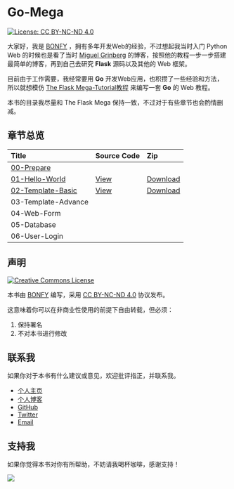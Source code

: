 # Go-Mega

[![License: CC BY-NC-ND 4.0](https://img.shields.io/badge/License-CC%20BY--NC--ND%204.0-brightgreen.svg)](https://raw.githubusercontent.com/bonfy/go-mega/master/LICENSE)

大家好，我是 [BONFY](https://github.com/bonfy) ，拥有多年开发Web的经验，不过想起我当时入门 Python Web 的时候也是看了当时 [Miguel Grinberg](https://blog.miguelgrinberg.com/) 的博客，按照他的教程一步一步搭建最简单的博客，再到自己去研究 **Flask** 源码以及其他的 Web 框架。

目前由于工作需要，我经常要用 **Go** 开发Web应用，也积攒了一些经验和方法，所以就想模仿 [The Flask Mega-Tutorial教程](https://blog.miguelgrinberg.com/post/the-flask-mega-tutorial-part-i-hello-world) 来编写一套 **Go** 的 Web 教程。

本书的目录我尽量和 The Flask Mega 保持一致，不过对于有些章节也会酌情删减。

## 章节总览

| Title | Source Code | Zip |
| :--- | :--- | :--- |
| [00-Prepare](00-prepare.md) |  | |
| [01-Hello-World](01-hello-world.md) | [View](https://github.com/bonfy/go-mega-code/tree/01-Hello-World) | [Download](https://github.com/bonfy/go-mega-code/archive/v0.1.zip)|
 [02-Template-Basic](02-template-basic.md) | [View](https://github.com/bonfy/go-mega-code/tree/02-Template)  | [Download](https://github.com/bonfy/go-mega-code/archive/v0.2.zip)|
| 03-Template-Advance |  | |
| 04-Web-Form |  | |
| 05-Database |  | |
| 06-User-Login |  | |

## 声明

<a rel="license" href="http://creativecommons.org/licenses/by-nc-nd/4.0/"><img alt="Creative Commons License" style="border-width:0" src="https://i.creativecommons.org/l/by-nc-nd/4.0/88x31.png" /></a>

本书由 [BONFY](https://github.com/bonfy) 编写，采用 [CC BY-NC-ND 4.0](http://creativecommons.org/licenses/by-nc-nd/4.0/deed.zh) 协议发布。

这意味着你可以在非商业性使用的前提下自由转载，但必须：

1. 保持署名
2. 不对本书进行修改

## 联系我

如果你对于本书有什么建议或意见，欢迎批评指正，并联系我。

* [个人主页](https://bonfy.im)
* [个人博客](https://blog.bonfy.im)
* [GitHub](https://github.com/bonfy)
* [Twitter](https://twitter.com/foreverbonfy)
* [Email](mailto:bonfygithub@163.com)

## 支持我

如果你觉得本书对你有所帮助，不妨请我喝杯咖啡，感谢支持！

![](https://camo.githubusercontent.com/53f1f764cbdb91e80f640ec2795ed22762ed416f/687474703a2f2f3769376b36772e636f6d312e7a302e676c622e636c6f7564646e2e636f6d2f77656978696e5f616c697061795f6e65772e6a7067)